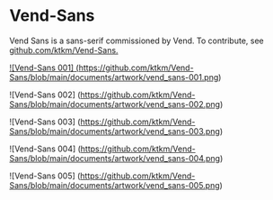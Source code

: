 # Vend-Sans
Vend Sans is a sans-serif commissioned by Vend.
To contribute, see <a href="https://github.com/ktkm/Vend-Sans">github.com/ktkm/Vend-Sans.

![Vend-Sans 001] (https://github.com/ktkm/Vend-Sans/blob/main/documents/artwork/vend_sans-001.png)

![Vend-Sans 002] (https://github.com/ktkm/Vend-Sans/blob/main/documents/artwork/vend_sans-002.png)

![Vend-Sans 003] (https://github.com/ktkm/Vend-Sans/blob/main/documents/artwork/vend_sans-003.png)

![Vend-Sans 004] (https://github.com/ktkm/Vend-Sans/blob/main/documents/artwork/vend_sans-004.png)

![Vend-Sans 005] (https://github.com/ktkm/Vend-Sans/blob/main/documents/artwork/vend_sans-005.png)